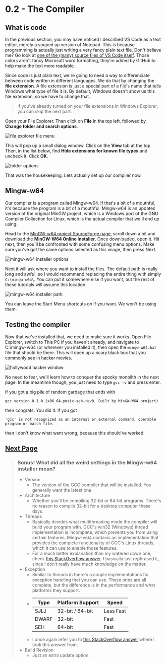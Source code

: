 # 0.2 - The Compiler

## What is code

In the previous section, you may have noticed I described VS Code as a text editor, merely a souped up version of Notepad. This is because programming is actually just writing a very fancy plain text file. Don't believe me? Go look at [one of the (many) source files of VS Code itself](https://github.com/microsoft/vscode/blob/master/src/main.js). Those colors aren't fancy Microsoft word formatting, they're added by GitHub to help make the text more readable.

Since code is just plain text, we're going to need a way to differenciate between code written in different languages. We do that by changing the **file extension**. A file extension is just a special part of a file's name that tells Windows what type of file it is. By default, Windows doesn't show us this file extension, so we have to change that.

> If you've already turned on your file extensions in Windows Explorer, you can skip the next part.

Open your File Explorer. Then click on **File** in the top left, followed by **Change folder and search options**.

![file explorer file menu](https://github.com/raviddog/cpp-tutorial/blob/master/img/0/0.2.01-explorer_options.png "File Explorer Options")

This will pop up a small dialog window. Click on the **View** tab at the top. Then, in the list below, find **Hide extensions for known file types** and uncheck it. Click **OK**.

![folder options](https://github.com/raviddog/cpp-tutorial/blob/master/img/0/0.2.02-explorer_ext.png "Folder Options")

That was the housekeeping. Lets actually set up our compiler now.

## Mingw-w64

Our compiler is a program called Mingw-w64. If that's a bit of a mouthful, it's because the program is a bit of a mouthful. Mingw-w64 is an updated version of the original MinGW project, which is a Windows port of the GNU Compiler Collection for Linux, which is the actual compiler that we'll end up using.

Head to the [MinGW-w64 project SourceForge page](https://sourceforge.net/projects/mingw-w64/files/), scroll down a bit and download the **MinGW-W64 Online Installer**. Once downloaded, open it. Hit next, then you'll be confronted with some confusing menu options. Make sure you've got the same options selected as this image, then press Next.

![mingw-w64 installer options](https://github.com/raviddog/cpp-tutorial/blob/master/img/0/0.2.03-mingw-w64_installer.png "Mingw-w64 Installer Options")

Next it will ask where you want to install the files. The default path is really long and awful, so I would recommend replacing the entire thing with simply `C:\mingw-w64\`. You can put it somewhere else if you want, but the rest of these tutorials will assume this location.

![mingw-w64 installer path](https://github.com/raviddog/cpp-tutorial/blob/master/img/0/0.2.04-mingw-w64_installer2.png "Mingw-w64 Installer Path")

You can leave the Start Menu shortcuts on if you want. We won't be using them.

## Testing the compiler

Now that we've installed that, we need to make sure it works. Open File Explorer, switch to This PC if you haven't already, and navigate to C:\mingw-w64 (or wherever you installed it), then open the `mingw-w64.bat` file that should be there. This will open up a scary black box that you commonly see in hacker movies.

![hollywood hacker window](https://github.com/raviddog/cpp-tutorial/blob/master/img/0/0.2.05-cmd.png "Hollywood Hacker window")

No need to fear, we'll learn how to conquer the spooky monolith in the next page. In the meantime though, you just need to type `gcc -v` and press enter.

If you got a big pile of random garbage that ends with

`gcc version 8.1.0 (x86_64-posix-seh-rev0, Built by MinGW-W64 project)`

then congrats. You did it. If you got

`'gcc' is not recognized as an internal or external command,
operable program or batch file.`

then I don't know what went wrong, because this should've worked.

## [Next Page](0.3.CommandPrompt)

>### Bonus! What did all the weird settings in the Mingw-w64 installer mean?
>
> - Version
>   - The version of the GCC compiler that will be installed. You generally want the latest one.
> - Architecture
>   - Whether you'll be compiling 32-bit or 64-bit programs. There's no reason to compile 32-bit for a desktop computer these days.
> - Threads
>   - Basically decides what multithreading mode the compiler will build your program with. GCC's win32 (Windows) thread implementation is incomplete, which prevents you from using certain features. Mingw-w64 contains an implementation that provides the complete functionality of GCC's Linux threads, which it can use to enable those features.
>   - For a much better explanation than my watered down one, check [this StackOverflow answer](https://stackoverflow.com/questions/17242516/mingw-w64-threads-posix-vs-win32). I basically just rephrased it, since I don't really have much knowledge on the matter.
> - Exception
>   - Similar to threads in there's a couple implementations for exception handling that you can use. These ones are all complete, but the difference is in the performance and what platforms they support.
>   - |Type  |Platform Support  |Speed    |
>     |------|------------------|---------|
>     |SJLJ  |32-bit / 64-bit   |Less Fast|
>     |DWARF |32-bit            |Fast     |
>     |SEH   |64-bit            |Fast     |
>   - I once again refer you to [this StackOverflow answer](https://stackoverflow.com/questions/15670169/what-is-difference-between-sjlj-vs-dwarf-vs-seh) where I took this answer from.
> - Build Revision
>   - Just an extra update option.
